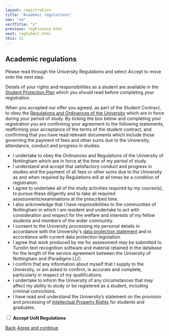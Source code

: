 ```yaml
---
layout: registration
title: "Academic regulations"
nav: "no"
sortTitle: "z"
previous: regFinance.html
next: regSubmit.html
this: 11
---
```


## Academic regulations


Please read through the University Regulations and select Accept to move onto the next step.


Details of your rights and responsibilities as a student are available in the [Student Protection Plan](https://www.nottingham.ac.uk/studentservices/servicedetails/registration/registration.aspx) which you should read before completing your registration.

When you accepted our offer you agreed, as part of the Student Contract, to obey the [Regulations and Ordinances of the University](https://www.nottingham.ac.uk/academicservices/currentstudents/regulations.aspx) which are in force during your period of study.  By ticking the box below and completing your registration you are confirming your agreement to the following statements, reaffirming your acceptance of the terms of the student contract, and confirming that you have read relevant documents which include those governing the payment of fees and other sums due to the University, attendance, conduct and progress in studies.


- I undertake to obey the Ordinances and Regulations of the University of Nottingham which are in force at the time of my period of study.
- I understand and accept that satisfactory conduct and progress in studies and the payment of all fees or other sums due to the University as and when required by Regulations will at all times be a condition of registration.
- I agree to undertake all of the study activities required by my course(s), to pursue these diligently and to take all required assessments/examinations at the prescribed time.
- I also acknowledge that I have responsibilities to the communities of Nottingham in which I am resident and undertake to act with consideration and respect for the welfare and interests of my fellow students and members of the wider community.
- I consent to the University processing my personal details in accordance with the University's [data protection statement](https://www.nottingham.ac.uk/utilities/privacy/privacy.aspx) and in accordance with current data protection legislation.
- I agree that work produced by me for assessment may be submitted to Turnitin text recognition software and material retained in the database for the length of the service agreement between the University of Nottingham and IParadigms LLC.
- I confirm that any information about myself that I supply to the University, or am asked to confirm, is accurate and complete, particularly in respect of my qualifications.
- I undertake to inform the University of any circumstances that may affect my ability to study or be registered as a student, including criminal convictions.
- I have read and understand the University’s statement on the provision and processing of [Intellectual Property Rights](https://www.nottingham.ac.uk/governance/policy-finder/intellectual-property.aspx) for students and graduates.

<form>
<div class="form-group form-check">
  <input type="checkbox" class="form-check-input" id="accept">
  <label class="form-check-label" for="accept"><b>Accept UoN Regulations</b></label>
</div>
</form>




<div id="buttons">
  <a class="btn btn-outline-secondary" href="{{page.previous}}">Back</a>
  <a class="btn btn-primary" type="submit" href="{{page.next}}">Agree and continue</a>
</div>
